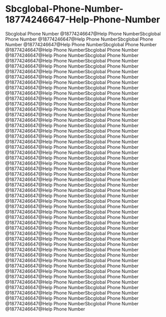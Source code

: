# Sbcglobal-Phone-Number-18774246647-Help-Phone-Number
Sbcglobal Phone Number @18774246647@Help Phone NumberSbcglobal Phone Number @18774246647@Help Phone NumberSbcglobal Phone Number @18774246647@Help Phone NumberSbcglobal Phone Number @18774246647@Help Phone NumberSbcglobal Phone Number @18774246647@Help Phone NumberSbcglobal Phone Number @18774246647@Help Phone NumberSbcglobal Phone Number @18774246647@Help Phone NumberSbcglobal Phone Number @18774246647@Help Phone NumberSbcglobal Phone Number @18774246647@Help Phone NumberSbcglobal Phone Number @18774246647@Help Phone NumberSbcglobal Phone Number @18774246647@Help Phone NumberSbcglobal Phone Number @18774246647@Help Phone NumberSbcglobal Phone Number @18774246647@Help Phone NumberSbcglobal Phone Number @18774246647@Help Phone NumberSbcglobal Phone Number @18774246647@Help Phone NumberSbcglobal Phone Number @18774246647@Help Phone NumberSbcglobal Phone Number @18774246647@Help Phone NumberSbcglobal Phone Number @18774246647@Help Phone NumberSbcglobal Phone Number @18774246647@Help Phone NumberSbcglobal Phone Number @18774246647@Help Phone NumberSbcglobal Phone Number @18774246647@Help Phone NumberSbcglobal Phone Number @18774246647@Help Phone NumberSbcglobal Phone Number @18774246647@Help Phone NumberSbcglobal Phone Number @18774246647@Help Phone NumberSbcglobal Phone Number @18774246647@Help Phone NumberSbcglobal Phone Number @18774246647@Help Phone NumberSbcglobal Phone Number @18774246647@Help Phone NumberSbcglobal Phone Number @18774246647@Help Phone NumberSbcglobal Phone Number @18774246647@Help Phone NumberSbcglobal Phone Number @18774246647@Help Phone NumberSbcglobal Phone Number @18774246647@Help Phone NumberSbcglobal Phone Number @18774246647@Help Phone NumberSbcglobal Phone Number @18774246647@Help Phone NumberSbcglobal Phone Number @18774246647@Help Phone NumberSbcglobal Phone Number @18774246647@Help Phone NumberSbcglobal Phone Number @18774246647@Help Phone NumberSbcglobal Phone Number @18774246647@Help Phone NumberSbcglobal Phone Number @18774246647@Help Phone NumberSbcglobal Phone Number @18774246647@Help Phone NumberSbcglobal Phone Number @18774246647@Help Phone NumberSbcglobal Phone Number @18774246647@Help Phone NumberSbcglobal Phone Number @18774246647@Help Phone NumberSbcglobal Phone Number @18774246647@Help Phone NumberSbcglobal Phone Number @18774246647@Help Phone NumberSbcglobal Phone Number @18774246647@Help Phone NumberSbcglobal Phone Number @18774246647@Help Phone NumberSbcglobal Phone Number @18774246647@Help Phone NumberSbcglobal Phone Number @18774246647@Help Phone NumberSbcglobal Phone Number @18774246647@Help Phone NumberSbcglobal Phone Number @18774246647@Help Phone NumberSbcglobal Phone Number @18774246647@Help Phone NumberSbcglobal Phone Number @18774246647@Help Phone Number

